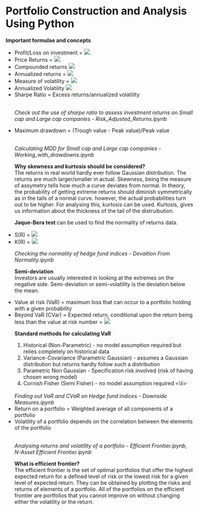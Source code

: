 # Portfolio Construction and Analysis Using Python

<b> Important formulae and concepts </b>

<ul>
  <li> Profit/Loss on investment = <img src="https://render.githubusercontent.com/render/math?math=(P_{t+2} - P_{t+1})/P_{t+1}"></li>
  <li> Price Returns = <img src="https://render.githubusercontent.com/render/math?math=P_{t+2} - P_{t+1}"></li>
  <li> Compounded returns <img src="https://render.githubusercontent.com/render/math?math=R_{t,t+2} = (1+R_{t,t+1})(1+R_{t+1,t+2})"></li>
  <li> Annualized returns = <img src="https://render.githubusercontent.com/render/math?math=((1+r_1)*(1+r_2)*...(1+r_n))^{1/n} - 1"></li>
  <li> Measure of volatility = <img src="https://render.githubusercontent.com/render/math?math=$\sqrt{variance}$"></li>
  <li> Annualized Volatility <img src="https://render.githubusercontent.com/render/math?math=$\sigma_{ann}$ = $\sigma_p\sqrt{p}$"></li>
  <li> Sharpe Ratio = Excess returns/annualized volatility </li><br/>
  
 <i> Check out the use of sharpe ratio to assess investment returns on Small cap and Large cap companies - Risk_Adjusted_Returns.ipynb</i>

  <li> Maximum drawdown = (Trough value - Peak value)/Peak value </li><br/>
  
  <i> Calculating MDD for Small cap and Large cap companies - Working_with_drawdowns.ipynb</i>
  
  <b> Why skewness and kurtosis should be considered? </b><br/>
  The returns in real world hardly ever follow Gaussian distribution. The returns are much larger/smaller in actual. Skewness, being the measure of assymetry tells how much a curve deviates from normal.
  In theory, the probability of getting extreme returns should diminish symmetrically as in the tails of a normal curve. however, the actual probabilities turn out to be higher. For analysing this, kurtosis can be used. 
  Kurtosis, gives us information about the thickness of the tail of the distruibution. 
  
  <b> Jaque-Bera test </b> can be used to find the normality of returns data. 
  
  <li>S(R) = <img src="https://render.githubusercontent.com/render/math?math=E[(R - E(R))^3]/[Var(R)]^{3/2}"></li>
  <li>K(R) = <img src="https://render.githubusercontent.com/render/math?math=E[(R - E(R))^4]/[Var(R)]^2"></li>
  
  <i> Checking the normality of hedge fund indices - Devaition From Normality.ipynb </i>
  
<b> Semi-deviation </b><br/>
  Investors are usually interested in looking at the extremes on the negative side. Semi-deviation or semi-volatility is the deviation below the mean. <br/>
  
  <li> Value at risk (VaR) = maximum loss that can occur to a portfolio holding with a given probability </li>
  <li> Beyond VaR (CVar) = Expected return, conditional upon the return being less than the value at risk number = <img src="https://render.githubusercontent.com/render/math?math=-E(R|R < -VaR)"></li>
  
  <b> Standard methods for calculating VaR </b>
  <ol>
    <li> Historical (Non-Parametric) - no model assumption required but relies completely on historical data </li>
    <li> Variance-Covariance (Parametric Gaussian) - assumes a Gaussian distribution but returns hardly follow such a distribution </li>
    <li> Parametric Non Gaussian - Specification risk involved (risk of having chosen wrong model) </li>
    <li> Cornish Fisher (Semi Fisher) - no model assumption required <\li>
  </ol>
  <br/>    
      <i>Finding out VaR and CVaR on Hedge fund indices - Downside Measures.ipynb</i>
  
 <li> Return on a portfolio = Weighted average of all components of a portfolio </li>
 <li> Volatility of a portfolio depends on the correlation between the elements of the portfolio </li>
<br/>

<i>Analysing returns and volatility of a portfolio - Efficient Frontier.ipynb, N-Asset Efficient Frontier.ipynb</i>

<b> What is efficient frontier? </b><br/>
The efficient frontier is the set of optimal portfolios that offer the highest expected return for a defined level of risk or the lowest risk for a given level of expected return. They can be obtained by plotting the risks and returns of elements of a portfolio. All of the portfolios on the efficient frontier are portfolios that you cannot improve on without changing either the volatility or the return. 



  
